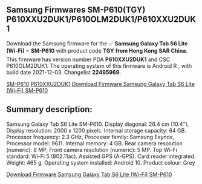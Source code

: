 <h2>Samsung Firmwares SM-P610(TGY) P610XXU2DUK1/P610OLM2DUK1/P610XXU2DUK1</h2>
Download the Samsung firmware for the ✅ <strong>Samsung Galaxy Tab S6 Lite (Wi-Fi) </strong> ⭐ <strong>SM-P610</strong> with product code <strong>TGY</strong> <strong> from Hong Kong SAR China</strong>. This firmware has version number PDA <strong>P610XXU2DUK1</strong> and CSC P610OLM2DUK1. The operating system of this firmware is Android R , with build date 2021-12-03. Changelist <strong>22495969</strong>.


[SM-P610](https://samfirm.shop/samsung/model/SM-P610)
[P610XXU2DUK1](https://samfirm.shop/samsung/pda/P610XXU2DUK1)
[Download Firmware Samsung Galaxy Tab S6 Lite (Wi-Fi) SM-P610](https://samfirm.shop/samsung/firmware/479810)
<h2>Summary description:</h2>
<p>Samsung Galaxy Tab S6 Lite SM-P610. Display diagonal: 26.4 cm (10.4"), Display resolution: 2000 x 1200 pixels. Internal storage capacity: 64 GB. Processor frequency: 2.3 GHz, Processor family: Samsung Exynos, Processor model: 9611. Internal memory: 4 GB. Rear camera resolution (numeric): 8 MP, Front camera resolution (numeric): 5 MP. Top Wi-Fi standard: Wi-Fi 5 (802.11ac). Assisted GPS (A-GPS). Card reader integrated. Weight: 465 g. Operating system installed: Android 10. Product colour: Grey</p>


[Download Firmware Samsung Galaxy Tab S6 Lite (Wi-Fi) SM-P610](https://samfirm.shop/samsung/firmware/479810)
